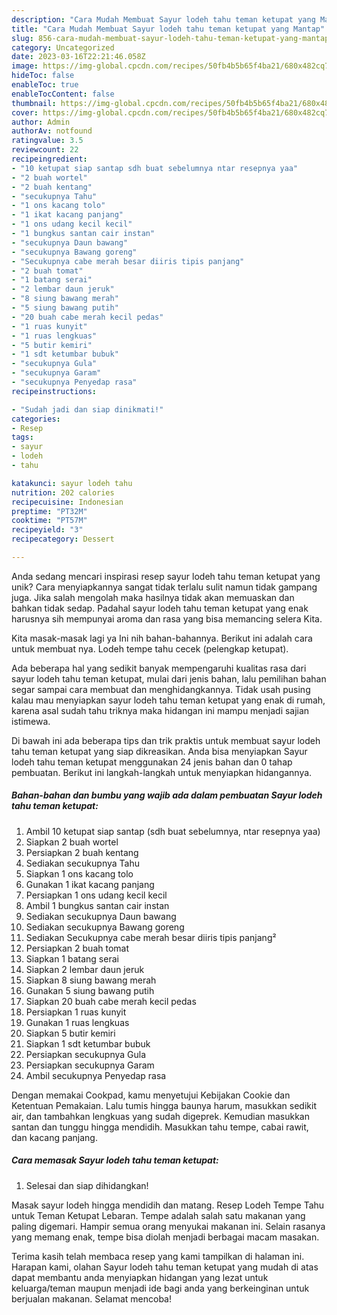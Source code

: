 ```yaml
---
description: "Cara Mudah Membuat Sayur lodeh tahu teman ketupat yang Mantap"
title: "Cara Mudah Membuat Sayur lodeh tahu teman ketupat yang Mantap"
slug: 856-cara-mudah-membuat-sayur-lodeh-tahu-teman-ketupat-yang-mantap
category: Uncategorized
date: 2023-03-16T22:21:46.058Z
image: https://img-global.cpcdn.com/recipes/50fb4b5b65f4ba21/680x482cq70/sayur-lodeh-tahu-teman-ketupat-foto-resep-utama.jpg
hideToc: false
enableToc: true
enableTocContent: false
thumbnail: https://img-global.cpcdn.com/recipes/50fb4b5b65f4ba21/680x482cq70/sayur-lodeh-tahu-teman-ketupat-foto-resep-utama.jpg
cover: https://img-global.cpcdn.com/recipes/50fb4b5b65f4ba21/680x482cq70/sayur-lodeh-tahu-teman-ketupat-foto-resep-utama.jpg
author: Admin
authorAv: notfound
ratingvalue: 3.5
reviewcount: 22
recipeingredient:
- "10 ketupat siap santap sdh buat sebelumnya ntar resepnya yaa"
- "2 buah wortel"
- "2 buah kentang"
- "secukupnya Tahu"
- "1 ons kacang tolo"
- "1 ikat kacang panjang"
- "1 ons udang kecil kecil"
- "1 bungkus santan cair instan"
- "secukupnya Daun bawang"
- "secukupnya Bawang goreng"
- "Secukupnya cabe merah besar diiris tipis panjang"
- "2 buah tomat"
- "1 batang serai"
- "2 lembar daun jeruk"
- "8 siung bawang merah"
- "5 siung bawang putih"
- "20 buah cabe merah kecil pedas"
- "1 ruas kunyit"
- "1 ruas lengkuas"
- "5 butir kemiri"
- "1 sdt ketumbar bubuk"
- "secukupnya Gula"
- "secukupnya Garam"
- "secukupnya Penyedap rasa"
recipeinstructions:

- "Sudah jadi dan siap dinikmati!"
categories:
- Resep
tags:
- sayur
- lodeh
- tahu

katakunci: sayur lodeh tahu 
nutrition: 202 calories
recipecuisine: Indonesian
preptime: "PT32M"
cooktime: "PT57M"
recipeyield: "3"
recipecategory: Dessert

---
```





Anda sedang mencari inspirasi resep sayur lodeh tahu teman ketupat yang unik? Cara menyiapkannya sangat tidak terlalu sulit namun tidak gampang juga. Jika salah mengolah maka hasilnya tidak akan memuaskan dan bahkan tidak sedap. Padahal sayur lodeh tahu teman ketupat yang enak harusnya sih mempunyai aroma dan rasa yang bisa memancing selera Kita.





Kita masak-masak lagi ya Ini nih bahan-bahannya. Berikut ini adalah cara untuk membuat nya. Lodeh tempe tahu cecek (pelengkap ketupat).

Ada beberapa hal yang sedikit banyak mempengaruhi kualitas rasa dari sayur lodeh tahu teman ketupat, mulai dari jenis bahan, lalu pemilihan bahan segar sampai cara membuat dan menghidangkannya. Tidak usah pusing kalau mau menyiapkan sayur lodeh tahu teman ketupat yang enak di rumah, karena asal sudah tahu triknya maka hidangan ini mampu menjadi sajian istimewa.






Di bawah ini ada beberapa tips dan trik praktis untuk membuat sayur lodeh tahu teman ketupat yang siap dikreasikan. Anda bisa menyiapkan Sayur lodeh tahu teman ketupat menggunakan 24 jenis bahan dan 0 tahap pembuatan. Berikut ini langkah-langkah untuk menyiapkan hidangannya.

<!--inarticleads1-->

##### Bahan-bahan dan bumbu yang wajib ada dalam pembuatan Sayur lodeh tahu teman ketupat:

1. Ambil 10 ketupat siap santap (sdh buat sebelumnya, ntar resepnya yaa)
1. Siapkan 2 buah wortel
1. Persiapkan 2 buah kentang
1. Sediakan secukupnya Tahu
1. Siapkan 1 ons kacang tolo
1. Gunakan 1 ikat kacang panjang
1. Persiapkan 1 ons udang kecil kecil
1. Ambil 1 bungkus santan cair instan
1. Sediakan secukupnya Daun bawang
1. Sediakan secukupnya Bawang goreng
1. Sediakan Secukupnya cabe merah besar diiris tipis panjang²
1. Persiapkan 2 buah tomat
1. Siapkan 1 batang serai
1. Siapkan 2 lembar daun jeruk
1. Siapkan 8 siung bawang merah
1. Gunakan 5 siung bawang putih
1. Siapkan 20 buah cabe merah kecil pedas
1. Persiapkan 1 ruas kunyit
1. Gunakan 1 ruas lengkuas
1. Siapkan 5 butir kemiri
1. Siapkan 1 sdt ketumbar bubuk
1. Persiapkan secukupnya Gula
1. Persiapkan secukupnya Garam
1. Ambil secukupnya Penyedap rasa


Dengan memakai Cookpad, kamu menyetujui Kebijakan Cookie dan Ketentuan Pemakaian. Lalu tumis hingga baunya harum, masukkan sedikit air, dan tambahkan lengkuas yang sudah digeprek. Kemudian masukkan santan dan tunggu hingga mendidih. Masukkan tahu tempe, cabai rawit, dan kacang panjang. 

<!--inarticleads2-->

##### Cara memasak Sayur lodeh tahu teman ketupat:


1. Selesai dan siap dihidangkan!

Masak sayur lodeh hingga mendidih dan matang. Resep Lodeh Tempe Tahu untuk Teman Ketupat Lebaran. Tempe adalah salah satu makanan yang paling digemari. Hampir semua orang menyukai makanan ini. Selain rasanya yang memang enak, tempe bisa diolah menjadi berbagai macam masakan. 

Terima kasih telah membaca resep yang kami tampilkan di halaman ini. Harapan kami, olahan Sayur lodeh tahu teman ketupat yang mudah di atas dapat membantu anda menyiapkan hidangan yang lezat untuk keluarga/teman maupun menjadi ide bagi anda yang berkeinginan untuk berjualan makanan. Selamat mencoba!
